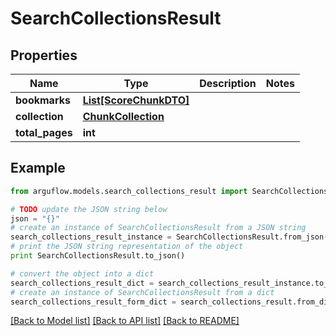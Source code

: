 # SearchCollectionsResult


## Properties

Name | Type | Description | Notes
------------ | ------------- | ------------- | -------------
**bookmarks** | [**List[ScoreChunkDTO]**](ScoreChunkDTO.md) |  | 
**collection** | [**ChunkCollection**](ChunkCollection.md) |  | 
**total_pages** | **int** |  | 

## Example

```python
from arguflow.models.search_collections_result import SearchCollectionsResult

# TODO update the JSON string below
json = "{}"
# create an instance of SearchCollectionsResult from a JSON string
search_collections_result_instance = SearchCollectionsResult.from_json(json)
# print the JSON string representation of the object
print SearchCollectionsResult.to_json()

# convert the object into a dict
search_collections_result_dict = search_collections_result_instance.to_dict()
# create an instance of SearchCollectionsResult from a dict
search_collections_result_form_dict = search_collections_result.from_dict(search_collections_result_dict)
```
[[Back to Model list]](../README.md#documentation-for-models) [[Back to API list]](../README.md#documentation-for-api-endpoints) [[Back to README]](../README.md)


